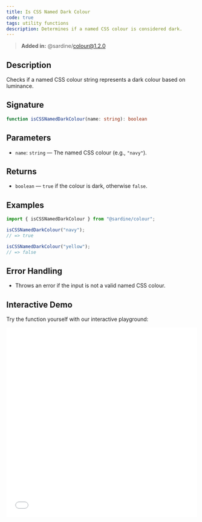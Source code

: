```yaml
---
title: Is CSS Named Dark Colour
code: true
tags: utility functions
description: Determines if a named CSS colour is considered dark.
---
```


> **Added in:** @sardine/colour@1.2.0

## Description

Checks if a named CSS colour string represents a dark colour based on luminance.

## Signature

```typescript
function isCSSNamedDarkColour(name: string): boolean
```

## Parameters
- `name`: `string` — The named CSS colour (e.g., `"navy"`).

## Returns
- `boolean` — `true` if the colour is dark, otherwise `false`.

## Examples

```typescript
import { isCSSNamedDarkColour } from "@sardine/colour";

isCSSNamedDarkColour("navy");
// => true

isCSSNamedDarkColour("yellow");
// => false
```

## Error Handling

- Throws an error if the input is not a valid named CSS colour.

## Interactive Demo
Try the function yourself with our interactive playground:

<iframe
  src="/playground/isCSSNamedDarkColour.html"
  title="isCSSNamedDarkColour"
  width="100%"
  height="500px"
  style="border:0; overflow:hidden;"
  sandbox="allow-scripts allow-same-origin"
></iframe>
